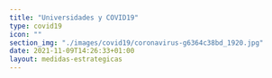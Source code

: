 ```yaml
---
title: "Universidades y COVID19"
type: covid19
icon: ""
section_img: "./images/covid19/coronavirus-g6364c38bd_1920.jpg"
date: 2021-11-09T14:26:33+01:00
layout: medidas-estrategicas
---
```

